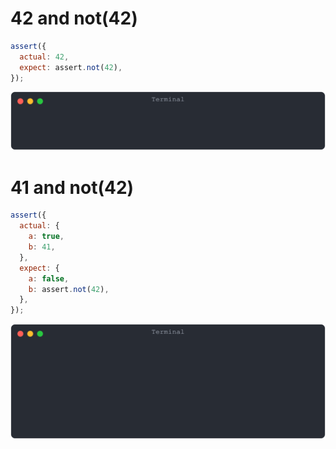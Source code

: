# 42 and not(42)

```js
assert({
  actual: 42,
  expect: assert.not(42),
});
```

![img](<./assert_not/42 and not(42).svg>)

# 41 and not(42)

```js
assert({
  actual: {
    a: true,
    b: 41,
  },
  expect: {
    a: false,
    b: assert.not(42),
  },
});
```

![img](<./assert_not/41 and not(42).svg>)

